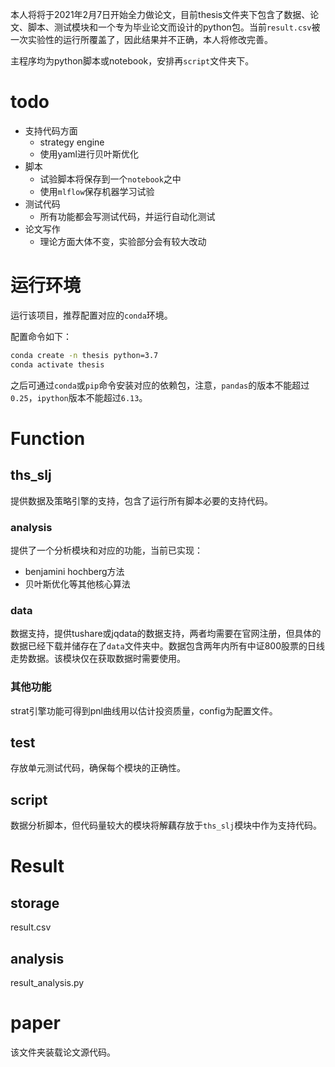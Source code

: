 本人将将于2021年2月7日开始全力做论文，目前thesis文件夹下包含了数据、论文、脚本、测试模块和一个专为毕业论文而设计的python包。当前`result.csv`被一次实验性的运行所覆盖了，因此结果并不正确，本人将修改完善。

主程序均为python脚本或notebook，安排再`script`文件夹下。


# todo
- 支持代码方面
    - strategy engine
    - 使用yaml进行贝叶斯优化
- 脚本
    - 试验脚本将保存到一个`notebook`之中
    - 使用`mlflow`保存机器学习试验
- 测试代码
    - 所有功能都会写测试代码，并运行自动化测试
- 论文写作
    - 理论方面大体不变，实验部分会有较大改动
  


# 运行环境
运行该项目，推荐配置对应的`conda`环境。

配置命令如下：
```bash
conda create -n thesis python=3.7
conda activate thesis
```

之后可通过`conda`或`pip`命令安装对应的依赖包，注意，`pandas`的版本不能超过`0.25`，`ipython`版本不能超过`6.13`。

# Function
## ths_slj
提供数据及策略引擎的支持，包含了运行所有脚本必要的支持代码。
### analysis
提供了一个分析模块和对应的功能，当前已实现：
- benjamini hochberg方法
- 贝叶斯优化等其他核心算法
### data
数据支持，提供tushare或jqdata的数据支持，两者均需要在官网注册，但具体的数据已经下载并储存在了`data`文件夹中。数据包含两年内所有中证800股票的日线走势数据。该模块仅在获取数据时需要使用。
### 其他功能
strat引擎功能可得到pnl曲线用以估计投资质量，config为配置文件。
## test
存放单元测试代码，确保每个模块的正确性。
## script
数据分析脚本，但代码量较大的模块将解藕存放于`ths_slj`模块中作为支持代码。

# Result
## storage
result.csv
## analysis
result_analysis.py
# paper
该文件夹装载论文源代码。
